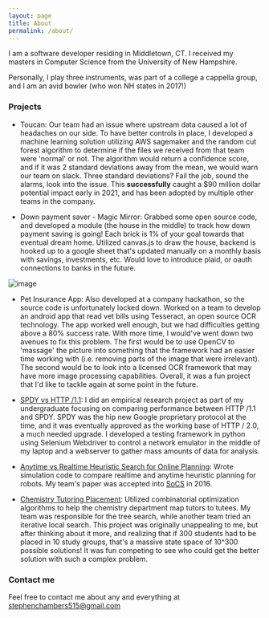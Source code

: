 ```yaml
---
layout: page
title: About
permalink: /about/
---
```


I am a software developer residing in Middletown, CT. I received my masters in Computer Science from the University of New Hampshire.

Personally, I play three instruments, was part of a college a cappella group, and I am an avid bowler (who won NH states in 2017!)


### Projects
* Toucan: Our team had an issue where upstream data caused a lot of headaches on our side. To have better controls in place, I developed a machine learning solution utilizing AWS sagemaker and the random cut forest algorithm to determine if the files we received from that team were 'normal' or not. The algorithm would return a confidence score, and if it was 2 standard deviations away from the mean, we would warn our team on slack. Three standard deviations? Fail the job, sound the alarms, look into the issue. This **successfully** caught a $90 million dollar potential impact early in 2021, and has been adopted by multiple other teams in the company.

* Down payment saver - Magic Mirror: Grabbed some open source code, and developed a module (the house in the middle) to track how down payment saving is going! Each brick is 1% of your goal towards that eventual dream home. Utilized canvas.js to draw the house, backend is hooked up to a google sheet that's updated manually on a monthly basis with savings, investments, etc. Would love to introduce plaid, or oauth connections to banks in the future.

![image](https://user-images.githubusercontent.com/8736660/112698860-01512880-8e61-11eb-963f-8a82e236ba56.png)


* Pet Insurance App: Also developed at a company hackathon, so the source code is unfortunately locked down. Worked on a team to develop an android app that read vet bills using Tesseract, an open source OCR technology. The app worked well enough, but we had difficulties getting above a 80% success rate.  With more time, I would've went down two avenues to fix this problem. The first would be to use OpenCV to 'massage' the picture into something that the framework had an easier time working with (i.e. removing parts of the image that were irrelevant). The second would be to look into a licensed OCR framework that may have more image processing capabilities. Overall, it was a fun project that I'd like to tackle again at some point in the future. 

* [SPDY vs HTTP /1.1](https://github.com/schambersnh/school/tree/master/spdy): I did an empirical research project as part of my undergraduate focusing on comparing performance between HTTP /1.1 and SPDY. SPDY was the hip new Google proprietary protocol at the time, and it was eventually approved as the working base of HTTP / 2.0, a much needed upgrade. I developed a testing framework in python using Selenium Webdriver to control a network emulator in the middle of my laptop and a webserver to gather mass amounts of data for analysis.

* [Anytime vs Realtime Heuristic Search for Online Planning](https://github.com/UNH-Robotics/real-time-search): Wrote simulation code to compare realtime and anytime heuristic planning for robots. My team's paper was accepted into [SoCS](http://socs17.dreamhosters.com/) in 2016.

* [Chemistry Tutoring Placement](https://github.com/UNH-Chemistry-Tutoring-Placement): Utilized combinatorial optimization algorithms to help the chemistry department map tutors to tutees. My team was responsible for the tree search, while another team tried an iterative local search. This project was originally unappealing to me, but after thinking about it more, and realizing that if 300 students had to be placed in 10 study groups, that's a massive state space of 10^300 possible solutions! It was fun competing to see who could get the better solution with such a complex problem.

### Contact me

Feel free to contact me about any and everything at [stephenchambers515@gmail.com](stephenchambers515@gmail.com)
